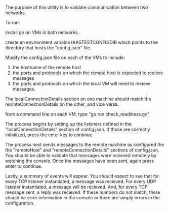 The purpose of this utility is to validate communication between two networks.  

To run:

Install go on VMs in both networks.

create an environment variable IAASTESTCONFIGDIR which points to the directory that hosts the "config.json" file.  

Modify the config.json file on each of the VMs to include:

1.  the hostname of the remote host
2.  the ports and protocols on which the remote host is expected to recieve messages
3.  the ports and protocols on which the local VM will need to recieve messages.

The localConnectionDetails section on one machine should match the remoteConnectionDetails on the other, and vice versa.

from a command line on each VM, type "go run check_readiness.go"

The process begins by setting up the listsners defined in the "localConnectionDetails" section of config.json.  If those are correctly initialized, press the enter key to continue.

The process next sends messages to the remote machine as configured the the "remoteHost" and "remoteConnectionDetails" sections of config.json.  You should be able to validate that messages were recieved remotely by watching the console.  Once the messages have been sent, again press enter to continue.

Lastly, a summary of events will appear.  You should expect to see that for every TCP listener instantiated, a message was recieved.  For every UDP listener instantiated, a message will be recieved.  And, for every TCP message sent, a reply was recieved.  If these numbers do not match, there should be error information in the console or there are simply errors in the configuration.

